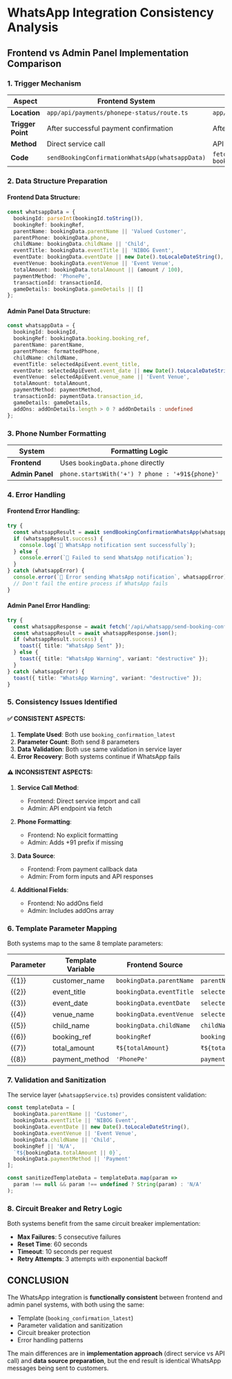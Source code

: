 # WhatsApp Integration Consistency Analysis

## Frontend vs Admin Panel Implementation Comparison

### 1. **Trigger Mechanism**

| Aspect | Frontend System | Admin Panel System |
|--------|----------------|-------------------|
| **Location** | `app/api/payments/phonepe-status/route.ts` | `app/admin/bookings/new/page.tsx` |
| **Trigger Point** | After successful payment confirmation | After manual booking creation |
| **Method** | Direct service call | API endpoint call |
| **Code** | `sendBookingConfirmationWhatsApp(whatsappData)` | `fetch('/api/whatsapp/send-booking-confirmation')` |

### 2. **Data Structure Preparation**

#### Frontend Data Structure:
```typescript
const whatsappData = {
  bookingId: parseInt(bookingId.toString()),
  bookingRef: bookingRef,
  parentName: bookingData.parentName || 'Valued Customer',
  parentPhone: bookingData.phone,
  childName: bookingData.childName || 'Child',
  eventTitle: bookingData.eventTitle || 'NIBOG Event',
  eventDate: bookingData.eventDate || new Date().toLocaleDateString(),
  eventVenue: bookingData.eventVenue || 'Event Venue',
  totalAmount: bookingData.totalAmount || (amount / 100),
  paymentMethod: 'PhonePe',
  transactionId: transactionId,
  gameDetails: bookingData.gameDetails || []
};
```

#### Admin Panel Data Structure:
```typescript
const whatsappData = {
  bookingId: bookingId,
  bookingRef: bookingData.booking.booking_ref,
  parentName: parentName,
  parentPhone: formattedPhone,
  childName: childName,
  eventTitle: selectedApiEvent.event_title,
  eventDate: selectedApiEvent.event_date || new Date().toLocaleDateString(),
  eventVenue: selectedApiEvent.venue_name || 'Event Venue',
  totalAmount: totalAmount,
  paymentMethod: paymentMethod,
  transactionId: paymentData.transaction_id,
  gameDetails: gameDetails,
  addOns: addOnDetails.length > 0 ? addOnDetails : undefined
};
```

### 3. **Phone Number Formatting**

| System | Formatting Logic |
|--------|-----------------|
| **Frontend** | Uses `bookingData.phone` directly |
| **Admin Panel** | `phone.startsWith('+') ? phone : '+91${phone}'` |

### 4. **Error Handling**

#### Frontend Error Handling:
```typescript
try {
  const whatsappResult = await sendBookingConfirmationWhatsApp(whatsappData);
  if (whatsappResult.success) {
    console.log(`📱 WhatsApp notification sent successfully`);
  } else {
    console.error(`📱 Failed to send WhatsApp notification`);
  }
} catch (whatsappError) {
  console.error(`📱 Error sending WhatsApp notification`, whatsappError);
  // Don't fail the entire process if WhatsApp fails
}
```

#### Admin Panel Error Handling:
```typescript
try {
  const whatsappResponse = await fetch('/api/whatsapp/send-booking-confirmation');
  const whatsappResult = await whatsappResponse.json();
  if (whatsappResult.success) {
    toast({ title: "WhatsApp Sent" });
  } else {
    toast({ title: "WhatsApp Warning", variant: "destructive" });
  }
} catch (whatsappError) {
  toast({ title: "WhatsApp Warning", variant: "destructive" });
}
```

### 5. **Consistency Issues Identified**

#### ✅ **CONSISTENT ASPECTS:**
1. **Template Used**: Both use `booking_confirmation_latest`
2. **Parameter Count**: Both send 8 parameters
3. **Data Validation**: Both use same validation in service layer
4. **Error Recovery**: Both systems continue if WhatsApp fails

#### ⚠️ **INCONSISTENT ASPECTS:**

1. **Service Call Method**:
   - Frontend: Direct service import and call
   - Admin: API endpoint via fetch

2. **Phone Formatting**:
   - Frontend: No explicit formatting
   - Admin: Adds +91 prefix if missing

3. **Data Source**:
   - Frontend: From payment callback data
   - Admin: From form inputs and API responses

4. **Additional Fields**:
   - Frontend: No addOns field
   - Admin: Includes addOns array

### 6. **Template Parameter Mapping**

Both systems map to the same 8 template parameters:

| Parameter | Template Variable | Frontend Source | Admin Source |
|-----------|------------------|----------------|--------------|
| {{1}} | customer_name | `bookingData.parentName` | `parentName` |
| {{2}} | event_title | `bookingData.eventTitle` | `selectedApiEvent.event_title` |
| {{3}} | event_date | `bookingData.eventDate` | `selectedApiEvent.event_date` |
| {{4}} | venue_name | `bookingData.eventVenue` | `selectedApiEvent.venue_name` |
| {{5}} | child_name | `bookingData.childName` | `childName` |
| {{6}} | booking_ref | `bookingRef` | `bookingData.booking.booking_ref` |
| {{7}} | total_amount | `₹${totalAmount}` | `₹${totalAmount}` |
| {{8}} | payment_method | `'PhonePe'` | `paymentMethod` |

### 7. **Validation and Sanitization**

The service layer (`whatsappService.ts`) provides consistent validation:

```typescript
const templateData = [
  bookingData.parentName || 'Customer',
  bookingData.eventTitle || 'NIBOG Event',
  bookingData.eventDate || new Date().toLocaleDateString(),
  bookingData.eventVenue || 'Event Venue',
  bookingData.childName || 'Child',
  bookingRef || 'N/A',
  `₹${bookingData.totalAmount || 0}`,
  bookingData.paymentMethod || 'Payment'
];

const sanitizedTemplateData = templateData.map(param => 
  param !== null && param !== undefined ? String(param) : 'N/A'
);
```

### 8. **Circuit Breaker and Retry Logic**

Both systems benefit from the same circuit breaker implementation:
- **Max Failures**: 5 consecutive failures
- **Reset Time**: 60 seconds
- **Timeout**: 10 seconds per request
- **Retry Attempts**: 3 attempts with exponential backoff

## CONCLUSION

The WhatsApp integration is **functionally consistent** between frontend and admin panel systems, with both using the same:
- Template (`booking_confirmation_latest`)
- Parameter validation and sanitization
- Circuit breaker protection
- Error handling patterns

The main differences are in **implementation approach** (direct service vs API call) and **data source preparation**, but the end result is identical WhatsApp messages being sent to customers.
